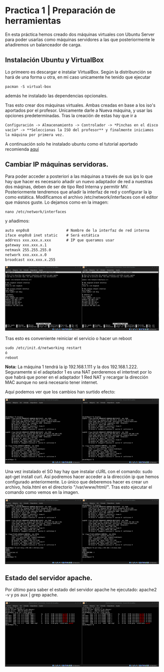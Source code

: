 # Practica 1 | Preparación de herramientas

En esta práctica hemos creado dos máquinas virtuales con Ubuntu Server para
poder usarlas como máquinas servidores a las que posteriormente
le añadiremos un  balanceador de carga.

## Instalación Ubuntu y VirtualBox

Lo primeero es descargar e instalar VirtualBox. Según la distribunción se hará de una
forma u otra, en mi caso unicamente he tenido que ejecutar 

    pacman -S virtual-box
    
además he instalado las dependencias opcionales.

Tras esto crear dos máquinas virtuales. Ambas creadas en base a los iso's aportados 
por el profesor. Unicamente darle a Nueva máquina, y usar las opciones predeterminadas. 
Tras la creación de estas hay que ir a 

    Configuración -> Almacenamiento -> Controlador -> *Pinchas en el disco vacío* -> **Seleccionas la ISO del profesor** y finalmente iniciamos la máquina por primera vez. 

A continuación solo he instalado ubuntu como el tutorial aportado recomienda [aquí](http://www.ubuntugeek.com/step-by-step-ubuntu-12-04-precise-lamp-server-setup.html)

## Cambiar IP máquinas servidoras. 
Para poder acceder a posteriori a las máquinas a través de sus ips lo que hay que hacer es necesario 
añadir un nuevo adaptador de red a nuestras dos máqinas, deben de ser de tipo Red Interna y permitir MV.
Posteriormente tendremos que añadir la interfaz de red y configurar la ip como estática. Modificamos el 
archivo /etc/network/interfaces con el editor que másnos guste. Lo dejamos como en la imagen:

    nano /etc/network/interfaces
    
y añadimos: 

    auto enp0s8                 # Nombre de la interfaz de red interna
    iface enp0s8 inet static    # Será estática
    address xxx.xxx.x.xxx       # IP que queramos usar 
    gateway xxx.xxx.x.1
    netmask 255.255.255.0
    network xxx.xxx.x.0
    broadcast xxx.xxx.x.255

![curl](https://github.com/mikel00per/SWAP/blob/master/Practica%201/interfacespng.png)
    
Tras esto es conveniente reiniciar el servicio o hacer un reboot

    sudo /etc/init.d/networking restart
    ó
    reboot

**Nota:** La máquina 1 tendrá la ip 192.168.1.111 y la dos 192.168.1.222. Seguramente si el
adaptador 1 es una NAT perderemos el intertnet por lo que habrá que poner en el adaptador 1
Red NAT y recargar la dirección MAC aunque no será necesario tener internet. 

Aquí podemos ver que los cambios han surtido efecto: 

![curl](https://github.com/mikel00per/SWAP/blob/master/Practica%201/ifconfig.png)

Una vez instalado el SO hay hay que instalar cURL con el comando: sudo apt-get install curl. Así
podremos hacer acceder a la dirección ip que hemos configurado anteriormente. Lo único que deberemos
hacer es crear un archivo, hola.html en el directorio "/var/www/html/". Tras esto ejecutar el comando como vemos
en la imagen. 

![ip-cambiadas-curl](https://github.com/mikel00per/SWAP/blob/master/Practica%201/ipscambiadas_y_cur.png)

## Estado del servidor apache. 
Por último para saber el estado del servidor apache he ejecutado: apache2 -v y ps aux | grep apache.

![apache_rules](https://github.com/mikel00per/SWAP/blob/master/Practica%201/apache-status.png)

